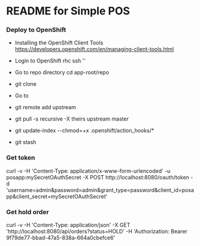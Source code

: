 README for Simple POS
==========================

### Deploy to OpenShift

* Installing the OpenShift Client Tools https://developers.openshift.com/en/managing-client-tools.html

* Login to OpenShift rhc ssh '<app name>'

* Go to repo directory cd app-root/repo

* git clone <git url>

* Go to <git directory>

* git remote add upstream <git url> 
 
* git pull -s recursive -X theirs upstream master

* git update-index --chmod=+x .openshift/action_hooks/*

* git stash

### Get token
curl -v -H 'Content-Type: application/x-www-form-urlencoded' -u posapp:mySecretOAuthSecret -X POST http://localhost:8080/oauth/token -d 'username=admin&password=admin&grant_type=password&client_id=posapp&client_secret=mySecretOAuthSecret'

### Get hold order
curl -v -H 'Content-Type: application/json' -X GET 'http://localhost:8080/api/orders?status=HOLD' -H 'Authorization: Bearer 9f79de77-bbad-47a5-838a-664a0cbefce6'


